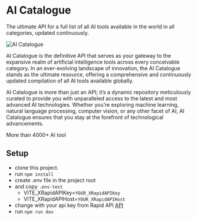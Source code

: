 # AI Catalogue
The ultimate API for a full list of all AI tools available in the world in all categories, updated continuously.

![AI Catalogue](public/showcase.gif)

AI Catalogue is the definitive API that serves as your gateway to the expansive realm of artificial intelligence tools across every conceivable category. In an ever-evolving landscape of innovation, the AI Catalogue stands as the ultimate resource, offering a comprehensive and continuously updated compilation of all AI tools available globally.

AI Catalogue is more than just an API; it’s a dynamic repository meticulously curated to provide you with unparalleled access to the latest and most advanced AI technologies. Whether you’re exploring machine learning, natural language processing, computer vision, or any other facet of AI, AI Catalogue ensures that you stay at the forefront of technological advancements.

More than 4000+ AI tool



## Setup
- clone this project.
- run `npm install`
- create .env file in the project root
- and copy `.env-test` 
  - VITE_XRapidAPIKey=`YOUR_XRapidAPIKey`
  - VITE_XRapidAPIHost=`YOUR_XRapidAPIHost`
- change with your api key from Rapid API [API](https://rapidapi.com/OsamaHu1277/api/ai-catalogue)
- run `npm run dev`